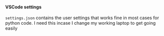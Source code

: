 #### VSCode settings

`settings.json` contains the user settings that works fine in most cases for python code.
I need this incase I change my working laptop to get going easily


